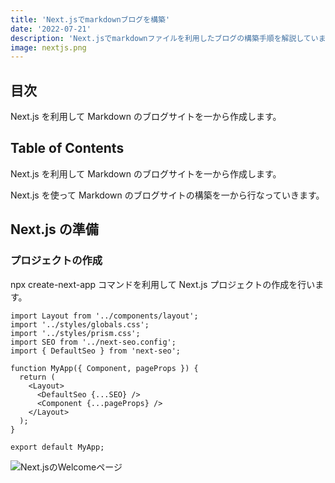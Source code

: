 ```yaml
---
title: 'Next.jsでmarkdownブログを構築'
date: '2022-07-21'
description: 'Next.jsでmarkdownファイルを利用したブログの構築手順を解説しています。'
image: nextjs.png
---
```


## 目次

Next.js を利用して Markdown のブログサイトを一から作成します。

## Table of Contents

Next.js を利用して Markdown のブログサイトを一から作成します。

Next.js を使って Markdown のブログサイトの構築を一から行なっていきます。

## Next.js の準備

### プロジェクトの作成

npx create-next-app コマンドを利用して Next.js プロジェクトの作成を行います。

```js:js
import Layout from '../components/layout';
import '../styles/globals.css';
import '../styles/prism.css';
import SEO from '../next-seo.config';
import { DefaultSeo } from 'next-seo';

function MyApp({ Component, pageProps }) {
  return (
    <Layout>
      <DefaultSeo {...SEO} />
      <Component {...pageProps} />
    </Layout>
  );
}

export default MyApp;
```
![Next.jsのWelcomeページ](http://localhost:3000/nextjs.png)